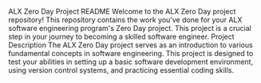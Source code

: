 ALX Zero Day Project README
Welcome to the ALX Zero Day project repository! This repository contains the work you've done for your ALX software engineering program's Zero Day project. This project is a crucial step in your journey to becoming a skilled software engineer.
Project Description
The ALX Zero Day project serves as an introduction to various fundamental concepts in software engineering. This project is designed to test your abilities in setting up a basic software development environment, using version control systems, and practicing essential coding skills.
